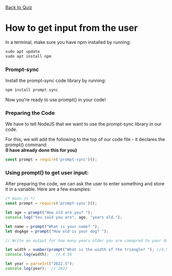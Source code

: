 [Back to Quiz](Directions.md)

# How to get input from the user

In a terminal, make sure you have npm installed by running:
```javascript
sudo apt update
sudo apt install npm
```
### Prompt-sync
Install the prompt-sync code library by running:
```javascript
npm install prompt-sync
```
Now you're ready to use prompt() in your code!

### Preparing the Code
We have to tell NodeJS that we want to use the prompt-sync library in our code. 

For this, we will add the following to the top of our code file - it declares the prompt() command:<br> **(I have already done this for you)**
```javascript
const prompt = require('prompt-sync')();
```

### Using prompt() to get user input:
After preparing the code, we can ask the user to enter something and store it in a variable.
Here are a few examples:
```javascript
/* main.js */
const prompt = require('prompt-sync')();

let age = prompt("How old are you? ");
console.log("You said you are", age, "years old.");

let name = prompt("What is your name? ");
let dogAge = prompt("How old is your dog? ");

// Write an output for how many years older you are comapred to your dog. 

let width = number(prompt("What is the width of the triangle? "); //4.56
console.log(width);   // 4.56

let year = parseInt("2022.5");
console.log(year);  // 2022
```

